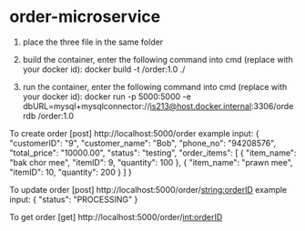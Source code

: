 # order-microservice

1. place the three file in the same folder

2. build the container, enter the following command into cmd (replace <dockerid> with your docker id):
docker build -t <dockerid>/order:1.0 ./

3. run the container, enter the following command into cmd (replace <dockerid> with your docker id): 
docker run -p 5000:5000 -e dbURL=mysql+mysqlconnector://is213@host.docker.internal:3306/orderdb <dockerid>/order:1.0
  
  
To create order [post] http://localhost:5000/order
example input:
{
   "customerID": "9",
   "customer_name": "Bob",
   "phone_no": "94208576",
   "total_price": "10000.00",
   "status": "testing",
    "order_items": [
      {
        "item_name": "bak chor mee",
        "itemID": 9,
        "quantity": 100
      },
      {
        "item_name": "prawn mee",
        "itemID": 10,
        "quantity": 200
      }
    ]
}

To update order [post] http://localhost:5000/order/<string:orderID>
example input:
{
   "status": "PROCESSING"
}

To get order [get] http://localhost:5000/order/<int:orderID>
